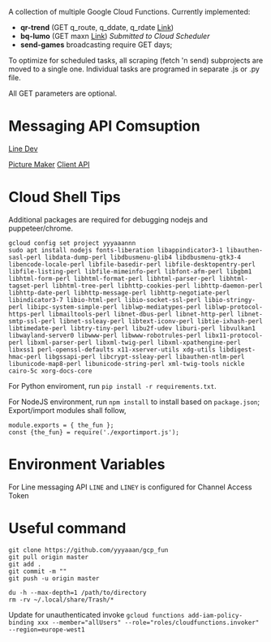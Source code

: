 A collection of multiple Google Cloud Functions. Currently implemented:

- __qr-trend__ (GET q_route, q_ddate, q_rdate [Link](https://europe-west1-yyyaaannn.cloudfunctions.net/qr-trend?q_route=Helsinki%20Canberra|Sydney%20Helsinki&q_ddate=2021-06-01&q_rdate=2021-06-17))
- __bq-lumo__ (GET maxn [Link](https://europe-west1-yyyaaannn.cloudfunctions.net/bq-lumo?max_n=1)) _Submitted to Cloud Scheduler_
- __send-games__ broadcasting require GET days;

To optimize for scheduled tasks, all scraping (fetch 'n send) subprojects are moved to a single one. Individual tasks are programed in separate .js or .py file.

All GET parameters are optional.

# Messaging API Comsuption

[Line Dev](https://developers.line.biz/en/reference/messaging-api/#get-consumption)

[Picture Maker](https://pixlr.com/x/) [Client API](https://line.github.io/line-bot-sdk-nodejs/api-reference/client.html)

# Cloud Shell Tips

Additional packages are required for debugging nodejs and puppeteer/chrome.

```
gcloud config set project yyyaaannn
sudo apt install nodejs fonts-liberation libappindicator3-1 libauthen-sasl-perl libdata-dump-perl libdbusmenu-glib4 libdbusmenu-gtk3-4 libencode-locale-perl libfile-basedir-perl libfile-desktopentry-perl libfile-listing-perl libfile-mimeinfo-perl libfont-afm-perl libgbm1 libhtml-form-perl libhtml-format-perl libhtml-parser-perl libhtml-tagset-perl libhtml-tree-perl libhttp-cookies-perl libhttp-daemon-perl libhttp-date-perl libhttp-message-perl libhttp-negotiate-perl libindicator3-7 libio-html-perl libio-socket-ssl-perl libio-stringy-perl libipc-system-simple-perl liblwp-mediatypes-perl liblwp-protocol-https-perl libmailtools-perl libnet-dbus-perl libnet-http-perl libnet-smtp-ssl-perl libnet-ssleay-perl libtext-iconv-perl libtie-ixhash-perl libtimedate-perl libtry-tiny-perl libu2f-udev liburi-perl libvulkan1 libwayland-server0 libwww-perl libwww-robotrules-perl libx11-protocol-perl libxml-parser-perl libxml-twig-perl libxml-xpathengine-perl libxss1 perl-openssl-defaults x11-xserver-utils xdg-utils libdigest-hmac-perl libgssapi-perl libcrypt-ssleay-perl libauthen-ntlm-perl libunicode-map8-perl libunicode-string-perl xml-twig-tools nickle cairo-5c xorg-docs-core
```

For Python enviroment, run `pip install -r requirements.txt`.

For NodeJS environment, run `npm install` to install based on `package.json`; Export/import modules shall follow,

```
module.exports = { the_fun };
const {the_fun} = require('./exportimport.js');
```


# Environment Variables

For Line messaging API `LINE` and `LINEY` is configured for Channel Access Token

# Useful command

```
git clone https://github.com/yyyaaan/gcp_fun
git pull origin master
git add .
git commit -m ""
git push -u origin master
```

```
du -h --max-depth=1 /path/to/directory
rm -rv ~/.local/share/Trash/*
```

Update for unauthenticated invoke `gcloud functions add-iam-policy-binding xxx --member="allUsers" --role="roles/cloudfunctions.invoker" --region=europe-west1`